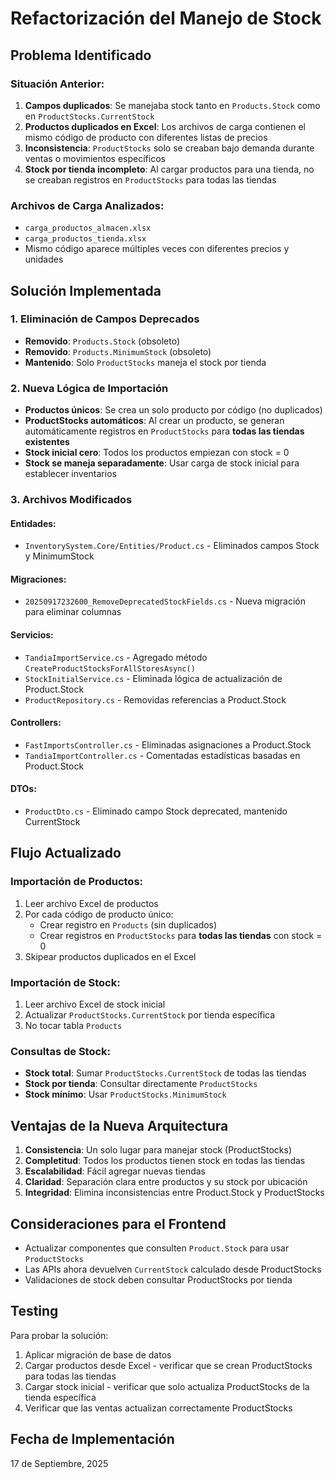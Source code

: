 # Refactorización del Manejo de Stock

## Problema Identificado

### Situación Anterior:
1. **Campos duplicados**: Se manejaba stock tanto en `Products.Stock` como en `ProductStocks.CurrentStock`
2. **Productos duplicados en Excel**: Los archivos de carga contienen el mismo código de producto con diferentes listas de precios
3. **Inconsistencia**: `ProductStocks` solo se creaban bajo demanda durante ventas o movimientos específicos
4. **Stock por tienda incompleto**: Al cargar productos para una tienda, no se creaban registros en `ProductStocks` para todas las tiendas

### Archivos de Carga Analizados:
- `carga_productos_almacen.xlsx`
- `carga_productos_tienda.xlsx`
- Mismo código aparece múltiples veces con diferentes precios y unidades

## Solución Implementada

### 1. Eliminación de Campos Deprecados
- **Removido**: `Products.Stock` (obsoleto)
- **Removido**: `Products.MinimumStock` (obsoleto)
- **Mantenido**: Solo `ProductStocks` maneja el stock por tienda

### 2. Nueva Lógica de Importación
- **Productos únicos**: Se crea un solo producto por código (no duplicados)
- **ProductStocks automáticos**: Al crear un producto, se generan automáticamente registros en `ProductStocks` para **todas las tiendas existentes**
- **Stock inicial cero**: Todos los productos empiezan con stock = 0
- **Stock se maneja separadamente**: Usar carga de stock inicial para establecer inventarios

### 3. Archivos Modificados

#### Entidades:
- `InventorySystem.Core/Entities/Product.cs` - Eliminados campos Stock y MinimumStock

#### Migraciones:
- `20250917232600_RemoveDeprecatedStockFields.cs` - Nueva migración para eliminar columnas

#### Servicios:
- `TandiaImportService.cs` - Agregado método `CreateProductStocksForAllStoresAsync()`
- `StockInitialService.cs` - Eliminada lógica de actualización de Product.Stock
- `ProductRepository.cs` - Removidas referencias a Product.Stock

#### Controllers:
- `FastImportsController.cs` - Eliminadas asignaciones a Product.Stock
- `TandiaImportController.cs` - Comentadas estadísticas basadas en Product.Stock

#### DTOs:
- `ProductDto.cs` - Eliminado campo Stock deprecated, mantenido CurrentStock

## Flujo Actualizado

### Importación de Productos:
1. Leer archivo Excel de productos
2. Por cada código de producto único:
   - Crear registro en `Products` (sin duplicados)
   - Crear registros en `ProductStocks` para **todas las tiendas** con stock = 0
3. Skipear productos duplicados en el Excel

### Importación de Stock:
1. Leer archivo Excel de stock inicial
2. Actualizar `ProductStocks.CurrentStock` por tienda específica
3. No tocar tabla `Products`

### Consultas de Stock:
- **Stock total**: Sumar `ProductStocks.CurrentStock` de todas las tiendas
- **Stock por tienda**: Consultar directamente `ProductStocks`
- **Stock mínimo**: Usar `ProductStocks.MinimumStock`

## Ventajas de la Nueva Arquitectura

1. **Consistencia**: Un solo lugar para manejar stock (ProductStocks)
2. **Completitud**: Todos los productos tienen stock en todas las tiendas
3. **Escalabilidad**: Fácil agregar nuevas tiendas
4. **Claridad**: Separación clara entre productos y su stock por ubicación
5. **Integridad**: Elimina inconsistencias entre Product.Stock y ProductStocks

## Consideraciones para el Frontend

- Actualizar componentes que consulten `Product.Stock` para usar `ProductStocks`
- Las APIs ahora devuelven `CurrentStock` calculado desde ProductStocks
- Validaciones de stock deben consultar ProductStocks por tienda

## Testing

Para probar la solución:

1. Aplicar migración de base de datos
2. Cargar productos desde Excel - verificar que se crean ProductStocks para todas las tiendas
3. Cargar stock inicial - verificar que solo actualiza ProductStocks de la tienda específica
4. Verificar que las ventas actualizan correctamente ProductStocks

## Fecha de Implementación
17 de Septiembre, 2025